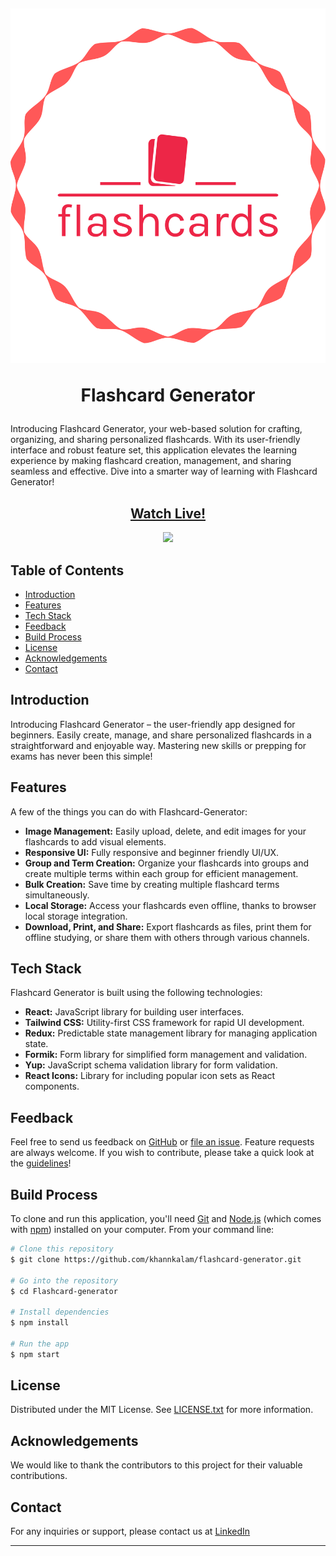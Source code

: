 
<h1 align="center">
  <br>

![logo](./src/assets/logo.png) 

Flashcard Generator

</h1>

Introducing Flashcard Generator, your web-based solution for crafting, organizing, and sharing personalized flashcards. With its user-friendly interface and robust feature set, this application elevates the learning experience by making flashcard creation, management, and sharing seamless and effective. Dive into a smarter way of learning with Flashcard Generator!

<h2 align='center'>
<a href='https://flashcard-generatorr.netlify.app' target="_blank"> Watch Live! </a>
</h2>

<p align="center">  
  <a href="https://opensource.org/licenses/MIT">
      <img src="https://img.shields.io/badge/License-MIT-yellow.svg">
  </a>
</p>

## Table of Contents

- [Introduction](#introduction)
- [Features](#features)
- [Tech Stack](#tech-stack)
- [Feedback](#feedback)
- [Build Process](#build-process)
- [License](#license)
- [Acknowledgements](#acknowledgements)
- [Contact](#contact)

## Introduction

Introducing Flashcard Generator – the user-friendly app designed for beginners. Easily create, manage, and share personalized flashcards in a straightforward and enjoyable way. Mastering new skills or prepping for exams has never been this simple!


## Features

A few of the things you can do with Flashcard-Generator:

- **Image Management:** Easily upload, delete, and edit images for your flashcards to add visual elements.
- **Responsive UI:** Fully responsive and beginner friendly UI/UX.
- **Group and Term Creation:** Organize your flashcards into groups and create multiple terms within each group for efficient management.
- **Bulk Creation:** Save time by creating multiple flashcard terms simultaneously.
- **Local Storage:** Access your flashcards even offline, thanks to browser local storage integration.
- **Download, Print, and Share:** Export flashcards as files, print them for offline studying, or share them with others through various channels.

## Tech Stack

Flashcard Generator is built using the following technologies:

- **React:** JavaScript library for building user interfaces.
- **Tailwind CSS:** Utility-first CSS framework for rapid UI development.
- **Redux:** Predictable state management library for managing application state.
- **Formik:** Form library for simplified form management and validation.
- **Yup:** JavaScript schema validation library for form validation.
- **React Icons:** Library for including popular icon sets as React components.

## Feedback

Feel free to send us feedback on [GitHub](https://github.com/khannkalam) or [file an issue](https://github.com/khannkalam/flashcard-generator/issues/new). Feature requests are always welcome. If you wish to contribute, please take a quick look at the [guidelines](./CONTRIBUTING.md)!


## Build Process

To clone and run this application, you'll need [Git](https://git-scm.com) and [Node.js](https://nodejs.org/en/download/) (which comes with [npm](http://npmjs.com)) installed on your computer. From your command line:

```bash
# Clone this repository
$ git clone https://github.com/khannkalam/flashcard-generator.git

# Go into the repository
$ cd Flashcard-generator

# Install dependencies
$ npm install

# Run the app
$ npm start
```

## License

Distributed under the MIT License. See [LICENSE.txt](./LICENSE.txt) for more information.

## Acknowledgements

We would like to thank the contributors to this project for their valuable contributions.

## Contact

For any inquiries or support, please contact us at [LinkedIn](https://www.linkedin.com/in/kalam-187960203)

---
